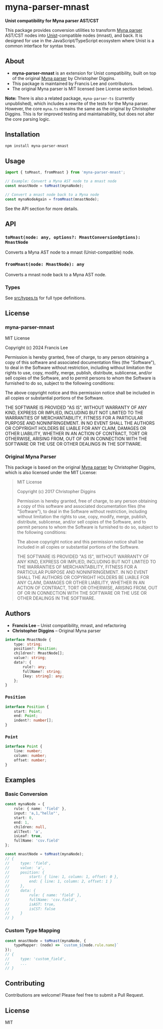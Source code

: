 # myna-parser-mnast

**Unist compatibility for Myna parser AST/CST**

This package provides conversion utilities to transform [Myna parser](https://github.com/cdiggins/myna-parser) AST/CST nodes into [Unist](https://github.com/syntax-tree/unist)-compatible nodes (mnast), and back. It is designed for use in the JavaScript/TypeScript ecosystem where Unist is a common interface for syntax trees.

## About

- **myna-parser-mnast** is an extension for Unist compatibility, built on top of the original [Myna parser](https://github.com/cdiggins/myna-parser) by Christopher Diggins.
- This package is maintained by Francis Lee and contributors.
- The original Myna parser is MIT licensed (see License section below).

**Note:** There is also a related package, `myna-parser-ts` (currently unpublished), which includes a rewrite of the tests for the Myna parser. However, the core `myna.ts` remains the same as the original by Christopher Diggins. This is for improved testing and maintainability, but does not alter the core parsing logic.

## Installation

```bash
npm install myna-parser-mnast
```

## Usage

```typescript
import { toMnast, fromMnast } from 'myna-parser-mnast';

// Example: Convert a Myna AST node to a mnast node
const mnastNode = toMnast(mynaNode);

// Convert a mnast node back to a Myna node
const mynaNodeAgain = fromMnast(mnastNode);
```

See the API section for more details.

## API

### `toMnast(node: any, options?: MnastConversionOptions): MnastNode`
Converts a Myna AST node to a mnast (Unist-compatible) node.

### `fromMnast(node: MnastNode): any`
Converts a mnast node back to a Myna AST node.

### Types
See [src/types.ts](./src/types.ts) for full type definitions.

## License

### myna-parser-mnast

MIT License

Copyright (c) 2024 Francis Lee

Permission is hereby granted, free of charge, to any person obtaining a copy
of this software and associated documentation files (the "Software"), to deal
in the Software without restriction, including without limitation the rights
to use, copy, modify, merge, publish, distribute, sublicense, and/or sell
copies of the Software, and to permit persons to whom the Software is
furnished to do so, subject to the following conditions:

The above copyright notice and this permission notice shall be included in all
copies or substantial portions of the Software.

THE SOFTWARE IS PROVIDED "AS IS", WITHOUT WARRANTY OF ANY KIND, EXPRESS OR
IMPLIED, INCLUDING BUT NOT LIMITED TO THE WARRANTIES OF MERCHANTABILITY,
FITNESS FOR A PARTICULAR PURPOSE AND NONINFRINGEMENT. IN NO EVENT SHALL THE
AUTHORS OR COPYRIGHT HOLDERS BE LIABLE FOR ANY CLAIM, DAMAGES OR OTHER
LIABILITY, WHETHER IN AN ACTION OF CONTRACT, TORT OR OTHERWISE, ARISING FROM,
OUT OF OR IN CONNECTION WITH THE SOFTWARE OR THE USE OR OTHER DEALINGS IN THE
SOFTWARE.

### Original Myna Parser

This package is based on the original [Myna parser](https://github.com/cdiggins/myna-parser) by Christopher Diggins, which is also licensed under the MIT License:

> MIT License
>
> Copyright (c) 2017 Christopher Diggins
>
> Permission is hereby granted, free of charge, to any person obtaining a copy
> of this software and associated documentation files (the "Software"), to deal
> in the Software without restriction, including without limitation the rights
> to use, copy, modify, merge, publish, distribute, sublicense, and/or sell
> copies of the Software, and to permit persons to whom the Software is
> furnished to do so, subject to the following conditions:
>
> The above copyright notice and this permission notice shall be included in all
> copies or substantial portions of the Software.
>
> THE SOFTWARE IS PROVIDED "AS IS", WITHOUT WARRANTY OF ANY KIND, EXPRESS OR
> IMPLIED, INCLUDING BUT NOT LIMITED TO THE WARRANTIES OF MERCHANTABILITY,
> FITNESS FOR A PARTICULAR PURPOSE AND NONINFRINGEMENT. IN NO EVENT SHALL THE
> AUTHORS OR COPYRIGHT HOLDERS BE LIABLE FOR ANY CLAIM, DAMAGES OR OTHER
> LIABILITY, WHETHER IN AN ACTION OF CONTRACT, TORT OR OTHERWISE, ARISING FROM,
> OUT OF OR IN CONNECTION WITH THE SOFTWARE OR THE USE OR OTHER DEALINGS IN THE
> SOFTWARE.

## Authors

- **Francis Lee** – Unist compatibility, mnast, and refactoring
- **Christopher Diggins** – Original Myna parser

```typescript
interface MnastNode {
    type: string;
    position?: Position;
    children?: MnastNode[];
    value?: string;
    data?: {
        rule?: any;
        fullName?: string;
        [key: string]: any;
    };
}
```

### `Position`

```typescript
interface Position {
    start: Point;
    end: Point;
    indent?: number[];
}
```

### `Point`

```typescript
interface Point {
    line: number;
    column: number;
    offset: number;
}
```

## Examples

### Basic Conversion

```typescript
const mynaNode = {
    rule: { name: 'field' },
    input: 'a,1,"hello"',
    start: 0,
    end: 1,
    children: null,
    allText: 'a',
    isLeaf: true,
    fullName: 'csv.field'
};

const mnastNode = toMnast(mynaNode);
// {
//     type: 'field',
//     value: 'a',
//     position: {
//         start: { line: 1, column: 1, offset: 0 },
//         end: { line: 1, column: 2, offset: 1 }
//     },
//     data: {
//         rule: { name: 'field' },
//         fullName: 'csv.field',
//         isAST: true,
//         isCST: false
//     }
// }
```

### Custom Type Mapping

```typescript
const mnastNode = toMnast(mynaNode, {
    typeMapper: (node) => `custom_${node.rule.name}`
});
// {
//     type: 'custom_field',
//     ...
// }
```

## Contributing

Contributions are welcome! Please feel free to submit a Pull Request.

## License

MIT
